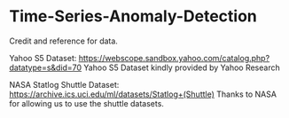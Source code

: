 # Time-Series-Anomaly-Detection

Credit and reference for data.

Yahoo S5 Dataset: https://webscope.sandbox.yahoo.com/catalog.php?datatype=s&did=70
Yahoo S5 Dataset kindly provided by Yahoo Research

NASA Statlog Shuttle Dataset: https://archive.ics.uci.edu/ml/datasets/Statlog+(Shuttle)
Thanks to NASA for allowing us to use the shuttle datasets.
